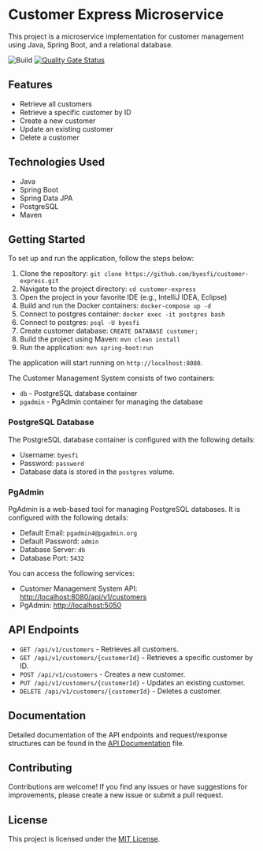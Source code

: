 # Customer Express Microservice

This project is a microservice implementation for customer management using Java, Spring Boot, and a relational database.

![Build](https://github.com/github/docs/actions/workflows/pull_request.yml/badge.svg)
[![Quality Gate Status](https://sonarcloud.io/api/project_badges/measure?project=byesfi_customer-express&metric=alert_status)](https://sonarcloud.io/summary/new_code?id=byesfi_customer-express)

## Features

- Retrieve all customers
- Retrieve a specific customer by ID
- Create a new customer
- Update an existing customer
- Delete a customer

## Technologies Used

- Java
- Spring Boot
- Spring Data JPA
- PostgreSQL
- Maven

## Getting Started

To set up and run the application, follow the steps below:

1. Clone the repository: `git clone https://github.com/byesfi/customer-express.git`
2. Navigate to the project directory: `cd customer-express`
3. Open the project in your favorite IDE (e.g., IntelliJ IDEA, Eclipse)
4. Build and run the Docker containers: `docker-compose up -d`
5. Connect to postgres container: `docker exec -it postgres bash`
6. Connect to postgres: `psql -U byesfi`
7. Create customer database: `CREATE DATABASE customer;`
8. Build the project using Maven: `mvn clean install`
9. Run the application: `mvn spring-boot:run`

The application will start running on `http://localhost:8080`.

The Customer Management System consists of two containers:

- `db` - PostgreSQL database container
- `pgadmin` - PgAdmin container for managing the database

### PostgreSQL Database

The PostgreSQL database container is configured with the following details:

- Username: `byesfi`
- Password: `password`
- Database data is stored in the `postgres` volume.

### PgAdmin

PgAdmin is a web-based tool for managing PostgreSQL databases. It is configured with the following details:

- Default Email: `pgadmin4@pgadmin.org`
- Default Password: `admin`
- Database Server: `db`
- Database Port: `5432`

You can access the following services:

- Customer Management System API: [http://localhost:8080/api/v1/customers](http://localhost:8080/api/v1/customers)
- PgAdmin: [http://localhost:5050](http://localhost:5050)

## API Endpoints

- `GET /api/v1/customers` - Retrieves all customers.
- `GET /api/v1/customers/{customerId}` - Retrieves a specific customer by ID.
- `POST /api/v1/customers` - Creates a new customer.
- `PUT /api/v1/customers/{customerId}` - Updates an existing customer.
- `DELETE /api/v1/customers/{customerId}` - Deletes a customer.

## Documentation

Detailed documentation of the API endpoints and request/response structures can be found in the [API Documentation](/docs/api.md) file.

## Contributing

Contributions are welcome! If you find any issues or have suggestions for improvements, please create a new issue or submit a pull request.

## License

This project is licensed under the [MIT License](LICENSE).
